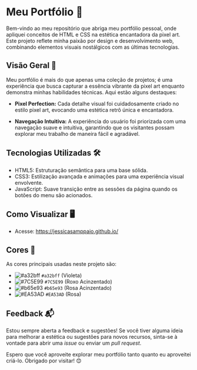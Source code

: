 # Meu Portfólio 🎨

Bem-vindo ao meu repositório que abriga meu portfólio pessoal, onde apliquei conceitos de HTML e CSS na estética encantadora da pixel art. Este projeto reflete minha paixão por design e desenvolvimento web, combinando elementos visuais nostálgicos com as últimas tecnologias.

## Visão Geral 🚀

Meu portfólio é mais do que apenas uma coleção de projetos; é uma experiência que busca capturar a essência vibrante da pixel art enquanto demonstra minhas habilidades técnicas. Aqui estão alguns destaques:

- **Pixel Perfection:** Cada detalhe visual foi cuidadosamente criado no estilo pixel art, evocando uma estética retrô única e encantadora.

- **Navegação Intuitiva:** A experiência do usuário foi priorizada com uma navegação suave e intuitiva, garantindo que os visitantes possam explorar meu trabalho de maneira fácil e agradável.


## Tecnologias Utilizadas 🛠️

- HTML5: Estruturação semântica para uma base sólida.
- CSS3: Estilização avançada e animações para uma experiência visual envolvente.
- JavaScript: Suave transição entre as sessões da página quando os botões do menu são acionados.

## Como Visualizar 🖥️

- Acesse: https://jessicasamppaio.github.io/

## Cores 🌈

As cores principais usadas neste projeto são:

- ![#a32bff](https://via.placeholder.com/15/a32bff/000000?text=+) `#a32bff` (Violeta)
- ![#7C5E99](https://via.placeholder.com/15/7C5E99/000000?text=+) `#7C5E99` (Roxo Acinzentado)
- ![#b65e93](https://via.placeholder.com/15/b65e93/000000?text=+) `#b65e93` (Rosa Acinzentado)
- ![#EA53AD](https://via.placeholder.com/15/EA53AD/000000?text=+) `#EA53AD` (Rosa)

## Feedback 📬

Estou sempre aberta a feedback e sugestões! Se você tiver alguma ideia para melhorar a estética ou sugestões para novos recursos, sinta-se à vontade para abrir uma *issue* ou enviar um *pull request*.

Espero que você aproveite explorar meu portfólio tanto quanto eu aproveitei criá-lo. Obrigado por visitar! 😊

